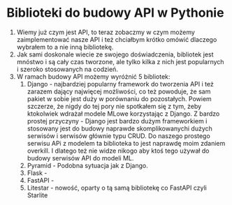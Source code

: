 # Biblioteki do budowy API w Pythonie

1. Wiemy już czym jest API, to teraz zobaczmy w czym możemy zaimplementować nasze API i też chciałbym krótko omówić dlaczego wybrałem to a nie inną bibliotekę.
2. Jak sami doskonale wiecie ze swojego doświadczenia, bibliotek jest mnóstwo i są cały czas tworzone, ale tylko kilka z nich jest popularnych i szeroko stosowanych na codzień.
3. W ramach budowy API możemy wyróżnić 5 bibliotek:
	1. Django - najbardziej popularny framework do tworzenia API i też zarazem dający najwięcej możliwości, co też powoduje, że sam pakiet w sobie jest duży w porównaniu do pozostałych. Powiem szczerze, że nigdy do tej pory nie spotkałem się z tym, żeby ktokolwiek wdrażał modele MLowe korzystając z Django. Z bardzo prostej przyczyny - Django jest bardzo dużym frameworkiem i stosowany jest do budowy naprawde skomplikowanychi dużych serwisów i serwisów głównie typu CRUD. Do naszego prostego serwisu APi z modelem ta biblioteka to jest naprawdę moim zdaniem overkill. I dlatego też nie widze nikogo aby ktoś tego używał do budowy serwisów API do modeli ML.
	2. Pyramid - Podobna sytuacja jak z Django. 
	3. Flask - 
	4. FastAPI - 
	5. Litestar - nowość, oparty o tą samą bibliotekę co FastAPI czyli Starlite